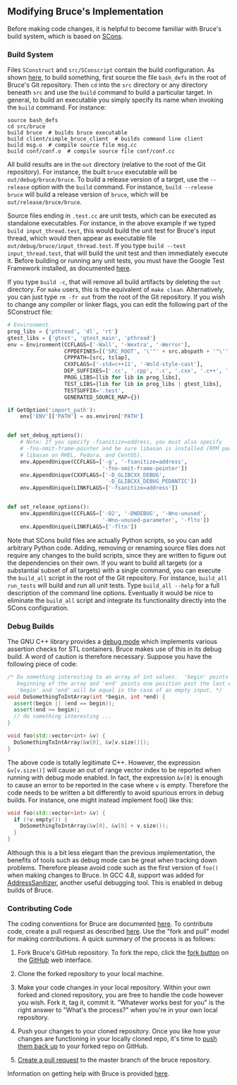 ## Modifying Bruce's Implementation

Before making code changes, it is helpful to become familiar with Bruce's build
system, which is based on [SCons](http://www.scons.org/).

### Build System

Files `SConstruct` and `src/SConscript` contain the build configuration.  As
shown
[here](https://github.com/tagged/bruce/blob/master/doc/build_install.md#building-bruce-directly),
to build something, first source the file `bash_defs` in the root of Bruce's
Git repository.  Then `cd` into the `src` directory or any directory beneath
`src` and use the `build` command to build a particular target.  In general,
to build an executable you simply specify its name when invoking the `build`
command.  For instance:

```
source bash_defs
cd src/bruce
build bruce  # builds bruce executable
build client/simple_bruce_client  # builds command line client
build msg.o  # compile source file msg.cc
build conf/conf.o  # compile source file conf/conf.cc
```

All build results are in the `out` directory (relative to the root of the Git
repository).  For instance, the built `bruce` executable will be
`out/debug/bruce/bruce`.  To build a release version of a target, use the
`--release` option with the `build` command.  For instance,
`build --release bruce` will build a release version of `bruce`, which will be
`out/release/bruce/bruce`.

Source files ending in `.test.cc` are unit tests, which can be executed as
standalone executables.  For instance, in the above example if we typed
`build input_thread.test`, this would build the unit test for Bruce's input
thread, which would then appear as executable file
`out/debug/bruce/input_thread.test`.  If you type
`build --test input_thread.test`, that will build the unit test and then
immediately execute it.  Before building or running any unit tests, you must
have the Google Test Framework installed, as documented
[here](https://github.com/tagged/bruce/blob/master/doc/gtest.md).

If you type `build -c`, that will remove all build artifacts by deleting the
`out` directory.  For `make` users, this is the equivalent of `make clean`.
Alternatively, you can just type `rm -fr out` from the root of the Git
repository.  If you wish to change any compiler or linker flags, you can edit
the following part of the SConstruct file:

```Python
# Environment.
prog_libs = {'pthread', 'dl', 'rt'}
gtest_libs = {'gtest', 'gtest_main', 'pthread'}
env = Environment(CCFLAGS=['-Wall', '-Wextra', '-Werror'],
                  CPPDEFINES=[('SRC_ROOT', '\'"' + src.abspath + '"\'')],
                  CPPPATH=[src, tclap],
                  CXXFLAGS=['-std=c++11', '-Wold-style-cast'],
                  DEP_SUFFIXES=['.cc', '.cpp', '.c', '.cxx', '.c++', '.C'],
                  PROG_LIBS=[lib for lib in prog_libs],
                  TEST_LIBS=[lib for lib in prog_libs | gtest_libs],
                  TESTSUFFIX='.test',
                  GENERATED_SOURCE_MAP={})

if GetOption('import_path'):
    env['ENV']['PATH'] = os.environ['PATH']


def set_debug_options():
    # Note: If you specify -fsanitize=address, you must also specify
    # -fno-omit-frame-pointer and be sure libasan is installed (RPM package
    # libasan on RHEL, Fedora, and CentOS).
    env.AppendUnique(CCFLAGS=['-g', '-fsanitize=address',
                              '-fno-omit-frame-pointer'])
    env.AppendUnique(CXXFLAGS=['-D_GLIBCXX_DEBUG',
                               '-D_GLIBCXX_DEBUG_PEDANTIC'])
    env.AppendUnique(LINKFLAGS=['-fsanitize=address'])


def set_release_options():
    env.AppendUnique(CCFLAGS=['-O2', '-DNDEBUG', '-Wno-unused',
                              '-Wno-unused-parameter', '-flto'])
    env.AppendUnique(LINKFLAGS=['-flto'])
```

Note that SCons build files are actually Python scripts, so you can add
arbitrary Python code.  Adding, removing or renaming source files does not
require any changes to the build scripts, since they are written to figure out
the dependencies on their own.  If you want to build all targets (or a
substantial subset of all targets) with a single command, you can execute the
`build_all` script in the root of the Git repository.  For instance,
`build_all run_tests` will build and run all unit tests.  Type
`build_all --help` for a full description of the command line options.
Eventually it would be nice to eliminate the `build_all` script and integrate
its functionality directly into the SCons configuration.

### Debug Builds

The GNU C++ library provides a
[debug mode](https://gcc.gnu.org/onlinedocs/libstdc++/manual/debug_mode.html)
which implements various assertion checks for STL containers.  Bruce makes use
of this in its debug build. A word of caution is therefore necessary. Suppose
you have the following piece of code:

```C++
/* Do something interesting to an array of int values.  'begin' points to the
   beginning of the array and 'end' points one position past the last element.
   'begin' and 'end' will be equal in the case of an empty input. */
void DoSomethingToIntArray(int *begin, int *end) {
  assert(begin || (end == begin));
  assert(end >= begin);
  // do something interesting ...
}

void foo(std::vector<int> &v) {
  DoSomethingToIntArray(&v[0], &v[v.size()]);
}
```

The above code is totally legitimate C++.  However, the expression
`&v[v.size()]` will cause an out of range vector index to be reported when
running with debug mode enabled.  In fact, the expression `&v[0]` is enough to
cause an error to be reported in the case where `v` is empty.  Therefore the
code needs to be written a bit differently to avoid spurious errors in debug
builds. For instance, one might instead implement foo() like this:

```C++
void foo(std::vector<int> &v) {
  if (!v.empty()) {
    DoSomethingToIntArray(&v[0], &v[0] + v.size());
  }
}
```

Although this is a bit less elegant than the previous implementation, the
benefits of tools such as debug mode can be great when tracking down problems.
Therefore please avoid code such as the first version of `foo()` when making
changes to Bruce.  In GCC 4.8, support was added for
[AddressSanitizer](http://code.google.com/p/address-sanitizer/), another useful
debugging tool.  This is enabled in debug builds of Bruce.

### Contributing Code

The coding conventions for Bruce are documented
[here](https://github.com/tagged/bruce/blob/master/doc/coding.md).  To
contribute code, create a pull request as described
[here](https://help.github.com/articles/using-pull-requests).  Use the "fork
and pull" model for making contributions.  A quick summary of the process is as
follows:

1. Fork Bruce's GitHub repository.  To fork the repo, click the
[fork button](http://github.com/tagged/bruce/fork) on the
[GitHub](http://github.com) web interface.

2. Clone the forked repository to your local machine.

3. Make your code changes in your local repository.  Within your own forked and
cloned repository, you are free to handle the code however you wish. Fork it,
tag it, commit it.  "Whatever works best for you" is the right answer to
"What's the process?" when you're in your own local repository.

4. Push your changes to your cloned repository.  Once you like how your changes
are functioning in your locally cloned repo, it's time to
[push them back up](https://help.github.com/articles/pushing-to-a-remote) to
your forked repo on GitHub.

5. [Create a pull request](https://help.github.com/articles/using-pull-requests)
to the master branch of the bruce repository.

Information on getting help with Bruce is provided
[here](https://github.com/tagged/bruce#getting-help).
